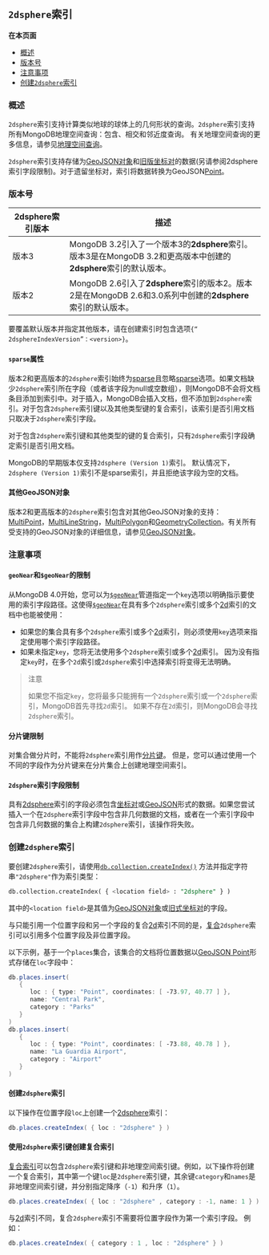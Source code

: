 ## `2dsphere`索引
**在本页面**

- [概述](#概述)
- [版本号](#版本号)
- [注意事项](#注意)
- [创建`2dsphere`索引](#创建)
### <span id="概述">概述</span>
`2dsphere`索引支持计算类似地球的球体上的几何形状的查询。`2dsphere`索引支持所有MongoDB地理空间查询：包含、相交和邻近度查询。 有关地理空间查询的更多信息，请参见[地理空间查询](https://docs.mongodb.com/manual/geospatial-queries/)。

`2dsphere`索引支持存储为[GeoJSON对象](https://docs.mongodb.com/manual/geospatial-queries/#geospatial-geojson)和[旧版坐标对](https://docs.mongodb.com/manual/geospatial-queries/#geospatial-legacy)的数据(另请参阅2dsphere索引字段限制)。对于遗留坐标对，索引将数据转换为GeoJSON[Point](https://docs.mongodb.com/manual/reference/geojson/#geojson-point)。

### <span id="版本号">版本号</span>
| 2dsphere索引版本 | 描述                                                         |
| ---------------- | ------------------------------------------------------------ |
| 版本3            | MongoDB 3.2引入了一个版本3的**2dsphere**索引。版本3是在MongoDB 3.2和更高版本中创建的**2dsphere**索引的默认版本。 |
| 版本2            | MongoDB 2.6引入了**2dsphere**索引的版本2。版本2是在MongoDB 2.6和3.0系列中创建的**2dsphere**索引的默认版本。 |

要覆盖默认版本并指定其他版本，请在创建索引时包含选项`{“ 2dsphereIndexVersion”：<version>}`。

#### `sparse`属性
版本2和更高版本的`2dsphere`索引始终为[sparse](https://docs.mongodb.com/manual/core/index-sparse/)且忽略[sparse](https://docs.mongodb.comhttps://docs.mongodb.com/manual/core/index-sparse/)选项。如果文档缺少`2dsphere`索引所在字段（或者该字段为null或空数组），则MongoDB不会将文档条目添加到索引中。对于插入，MongoDB会插入文档，但不添加到`2dsphere`索引。对于包含`2dsphere`索引键以及其他类型键的复合索引，该索引是否引用文档只取决于`2dsphere`索引字段。

对于包含`2dsphere`索引键和其他类型的键的复合索引，只有`2dsphere`索引字段确定索引是否引用文档。

MongoDB的早期版本仅支持`2dsphere (Version 1)`索引。 默认情况下，`2dsphere (Version 1)`索引不是sparse索引，并且拒绝该字段为空的文档。

#### 其他GeoJSON对象
版本2和更高版本的`2dsphere`索引包含对其他GeoJSON对象的支持：[MultiPoint](https://docs.mongodb.com/manual/reference/geojson/#geojson-multipoint)，[MultiLineString](https://docs.mongodb.com/manual/reference/geojson/#geojson-multilinestring)，[MultiPolygon](https://docs.mongodb.com/manual/reference/geojson/#geojson-multipolygon)和[GeometryCollection](https://docs.mongodb.com/manual/reference/geojson/#geojson-geometrycollection)。有关所有受支持的GeoJSON对象的详细信息，请参见[GeoJSON对象](https://docs.mongodb.com/manual/reference/geojson/)。
### <span id="注意">注意事项</span>
#### `geoNear`和`$geoNear`的限制
从MongoDB 4.0开始，您可以为[`$geoNear`](https://docs.mongodb.com/manual/reference/operator/aggregation/geoNear/#pipe._S_geoNear)管道指定一个`key`选项以明确指示要使用的索引字段路径。这使得[`$geoNear`](https://docs.mongodb.com/manual/reference/operator/aggregation/geoNear/#pipe._S_geoNear)在具有多个`2dsphere`索引或多个[2d](https://docs.mongodb.com/manual/core/2d/)索引的文档中也能被使用：

- 如果您的集合具有多个`2dsphere`索引或多个[2d](https://docs.mongodb.com/manual/core/2d/)索引，则必须使用`key`选项来指定使用哪个索引字段路径。
- 如果未指定`key`，您将无法使用多个`2dsphere`索引或多个[2d](https://docs.mongodb.com/manual/core/2d/)索引。 因为没有指定`key`时，在多个`2d`索引或`2dsphere`索引中选择索引将变得无法明确。

> 注意
>
> 如果您不指定`key`，您将最多只能拥有一个`2dsphere`索引或一个`2dsphere`索引，MongoDB首先寻找`2d`索引。 如果不存在`2d`索引，则MongoDB会寻找`2dsphere`索引。

#### 分片键限制
对集合做分片时，不能将`2dsphere`索引用作[分片键](https://docs.mongodb.com/manual/reference/glossary/#term-shard-key)。 但是，您可以通过使用一个不同的字段作为分片键来在分片集合上创建地理空间索引。
#### `2dsphere`索引字段限制
具有[2dsphere](https://docs.mongodb.com/manual/core/2dsphere/#)索引的字段必须包含[坐标对](https://docs.mongodb.com/manual/reference/glossary/#term-legacy-coordinate-pairs)或[GeoJSON](https://docs.mongodb.com/manual/reference/glossary/#term-geojson)形式的数据。如果您尝试插入一个在`2dsphere`索引字段中包含非几何数据的文档，或者在一个索引字段中包含非几何数据的集合上构建`2dsphere`索引，该操作将失败。
### <span id="创建">创建`2dsphere`索引</span>
要创建`2dsphere`索引，请使用[`db.collection.createIndex()`](https://docs.mongodb.com/manual/reference/method/db.collection.createIndex/#db.collection.createIndex) 方法并指定字符串`"2dsphere"`作为索引类型：
```sql
db.collection.createIndex( { <location field> : "2dsphere" } )
```
其中的`<location field>`是其值为[GeoJSON对象](https://docs.mongodb.com/manual/geospatial-queries/#geospatial-geojson)或[旧式坐标对](https://docs.mongodb.com/manual/geospatial-queries/#geospatial-legacy)的字段。

与只能引用一个位置字段和另一个字段的复合[2d](https://docs.mongodb.com/manual/core/2d/)索引不同的是，[复合](https://docs.mongodb.com/manual/core/index-compound/#index-type-compound)`2dsphere`索引可以引用多个位置字段及非位置字段。

以下示例，基于一个`places`集合，该集合的文档将位置数据以[GeoJSON Point](https://docs.mongodb.com/manual/reference/geojson/#geojson-point)形式存储在`loc`字段中：

```powershell
db.places.insert(
   {
      loc : { type: "Point", coordinates: [ -73.97, 40.77 ] },
      name: "Central Park",
      category : "Parks"
   }
)
db.places.insert(
   {
      loc : { type: "Point", coordinates: [ -73.88, 40.78 ] },
      name: "La Guardia Airport",
      category : "Airport"
   }
)
```
#### 创建`2dsphere`索引
以下操作在位置字段`loc`上创建一个[2dsphere](https://docs.mongodb.com/manual/core/2dsphere/#)索引：
```powershell
db.places.createIndex( { loc : "2dsphere" } )
```
#### 使用`2dsphere`索引键创建复合索引
[复合索引](https://docs.mongodb.com/manual/core/index-compound/#index-type-compound)可以包含`2dsphere`索引键和非地理空间索引键。例如，以下操作将创建一个复合索引，其中第一个键`loc`是`2dsphere`索引键，其余键`category`和`names`是非地理空间索引键，并分别指定降序（`-1`）和升序（`1`）。

```powershell
db.places.createIndex( { loc : "2dsphere" , category : -1, name: 1 } )
```
与[2d](https://docs.mongodb.com/manual/core/2d/)索引不同，复合`2dsphere`索引不需要将位置字段作为第一个索引字段。 例如：
```powershell
db.places.createIndex( { category : 1 , loc : "2dsphere" } )
```

